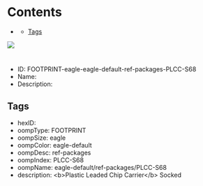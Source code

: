 



Contents
========

* [](#)
	* [Tags](#tags)
  
![][im]
# 

- ID: FOOTPRINT-eagle-eagle-default-ref-packages-PLCC-S68
- Name: 
- Description: 

## Tags

- hexID: 
- oompType: FOOTPRINT
- oompSize: eagle
- oompColor: eagle-default
- oompDesc: ref-packages
- oompIndex: PLCC-S68
- oompName: eagle-default/ref-packages/PLCC-S68
- description: &lt;b&gt;Plastic Leaded Chip Carrier&lt;/b&gt; Socked



[im]: image.png
